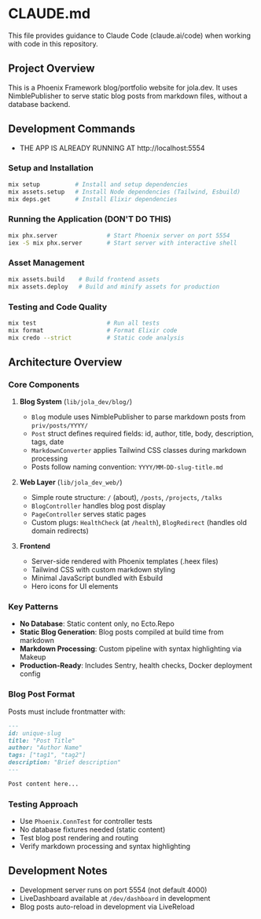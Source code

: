 # CLAUDE.md

This file provides guidance to Claude Code (claude.ai/code) when working with code in this repository.

## Project Overview

This is a Phoenix Framework blog/portfolio website for jola.dev. It uses NimblePublisher to serve static blog posts from markdown files, without a database backend.

## Development Commands

* THE APP IS ALREADY RUNNING AT http://localhost:5554

### Setup and Installation
```bash
mix setup          # Install and setup dependencies
mix assets.setup   # Install Node dependencies (Tailwind, Esbuild)
mix deps.get       # Install Elixir dependencies
```

### Running the Application (DON'T DO THIS)
```bash
mix phx.server              # Start Phoenix server on port 5554
iex -S mix phx.server       # Start server with interactive shell
```

### Asset Management
```bash
mix assets.build    # Build frontend assets
mix assets.deploy   # Build and minify assets for production
```

### Testing and Code Quality
```bash
mix test                    # Run all tests
mix format                  # Format Elixir code
mix credo --strict          # Static code analysis
```

## Architecture Overview

### Core Components

1. **Blog System** (`lib/jola_dev/blog/`)
   - `Blog` module uses NimblePublisher to parse markdown posts from `priv/posts/YYYY/`
   - `Post` struct defines required fields: id, author, title, body, description, tags, date
   - `MarkdownConverter` applies Tailwind CSS classes during markdown processing
   - Posts follow naming convention: `YYYY/MM-DD-slug-title.md`

2. **Web Layer** (`lib/jola_dev_web/`)
   - Simple route structure: `/` (about), `/posts`, `/projects`, `/talks`
   - `BlogController` handles blog post display
   - `PageController` serves static pages
   - Custom plugs: `HealthCheck` (at `/health`), `BlogRedirect` (handles old domain redirects)

3. **Frontend**
   - Server-side rendered with Phoenix templates (.heex files)
   - Tailwind CSS with custom markdown styling
   - Minimal JavaScript bundled with Esbuild
   - Hero icons for UI elements

### Key Patterns

- **No Database**: Static content only, no Ecto.Repo
- **Static Blog Generation**: Blog posts compiled at build time from markdown
- **Markdown Processing**: Custom pipeline with syntax highlighting via Makeup
- **Production-Ready**: Includes Sentry, health checks, Docker deployment config

### Blog Post Format

Posts must include frontmatter with:
```markdown
---
id: unique-slug
title: "Post Title"
author: "Author Name"
tags: ["tag1", "tag2"]
description: "Brief description"
---

Post content here...
```

### Testing Approach

- Use `Phoenix.ConnTest` for controller tests
- No database fixtures needed (static content)
- Test blog post rendering and routing
- Verify markdown processing and syntax highlighting

## Development Notes

- Development server runs on port 5554 (not default 4000)
- LiveDashboard available at `/dev/dashboard` in development
- Blog posts auto-reload in development via LiveReload
